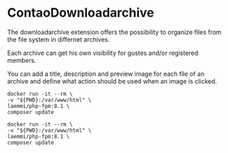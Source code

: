 ContaoDownloadarchive
=====================

The downloadarchive extension offers the possibility to organize files from the file system in differnet archives.

Each archive can get his own visibility for gustes and/or registered members.

You can add a title, description and preview image for each file of an 
archive and define what action should be used when an image is clicked.

    docker run -it --rm \
    -v "${PWD}:/var/www/html" \
    laemmi/php-fpm:8.1 \
    composer update

    docker run -it --rm \
    -v "${PWD}:/var/www/html" \
    laemmi/php-fpm:8.1 \
    composer update